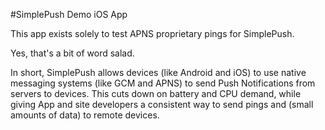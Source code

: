 #SimplePush Demo iOS App

This app exists solely to test APNS proprietary pings for SimplePush.

Yes, that's a bit of word salad.

In short, SimplePush allows devices (like Android and iOS) to use
native messaging systems (like GCM and APNS) to send Push
Notifications from servers to devices. This cuts down on battery and
CPU demand, while giving App and site developers a consistent way to
send pings and (small amounts of data) to remote devices.



